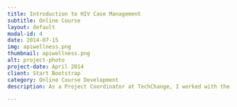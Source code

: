 ```yaml
---
title: Introduction to HIV Case Management
subtitle: Online Course
layout: default
modal-id: 4
date: 2014-07-15
img: apiwellness.png
thumbnail: apiwellness.png
alt: project-photo
project-date: April 2014
client: Start Bootstrap
category: Online Course Development
description: As a Project Coordinator at TechChange, I worked with the Asian and Pacific Islander Wellness Center in San Francisco to create an online course for doctors, nurses, and volunteers who help people living with HIV/AIDS. The course is accredited to provide healthcare practitioners with continuing education credits in the State of California. To date, more than 400 individuals have taken the course.

---
```

